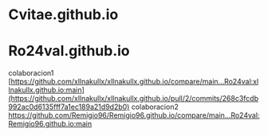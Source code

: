 # Cvitae.github.io
# Ro24val.github.io
colaboracion1 [https://github.com/xllnakullx/xllnakullx.github.io/compare/main...Ro24val:xllnakullx.github.io:main](https://github.com/xllnakullx/xllnakullx.github.io/pull/2/commits/268c3fcdb992ac0d6135fff7a1ec189a21d9d2b0)
colaboracion2 https://github.com/Remigio96/Remigio96.github.io/compare/main...Ro24val:Remigio96.github.io:main
